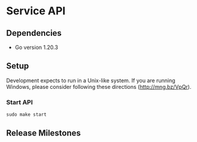 # Service API

## Dependencies
- Go version 1.20.3

## Setup
Development expects to run in a Unix-like system. If you are running
Windows, please consider following these directions
(http://mng.bz/VpQr).

### Start API 
`sudo make start`

## Release Milestones
